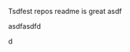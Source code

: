 Tsdfest repos readme is great asdf







asdfasdfd




d




























































































































































































